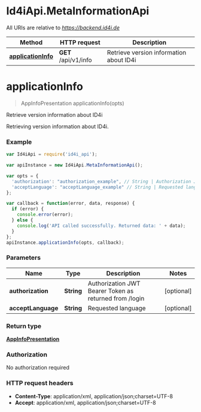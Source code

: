 # Id4iApi.MetaInformationApi

All URIs are relative to *https://backend.id4i.de*

Method | HTTP request | Description
------------- | ------------- | -------------
[**applicationInfo**](MetaInformationApi.md#applicationInfo) | **GET** /api/v1/info | Retrieve version information about ID4i


<a name="applicationInfo"></a>
# **applicationInfo**
> AppInfoPresentation applicationInfo(opts)

Retrieve version information about ID4i

Retrieving version information about ID4i.

### Example
```javascript
var Id4iApi = require('id4i_api');

var apiInstance = new Id4iApi.MetaInformationApi();

var opts = { 
  'authorization': "authorization_example", // String | Authorization JWT Bearer Token as returned from /login
  'acceptLanguage': "acceptLanguage_example" // String | Requested language
};

var callback = function(error, data, response) {
  if (error) {
    console.error(error);
  } else {
    console.log('API called successfully. Returned data: ' + data);
  }
};
apiInstance.applicationInfo(opts, callback);
```

### Parameters

Name | Type | Description  | Notes
------------- | ------------- | ------------- | -------------
 **authorization** | **String**| Authorization JWT Bearer Token as returned from /login | [optional] 
 **acceptLanguage** | **String**| Requested language | [optional] 

### Return type

[**AppInfoPresentation**](AppInfoPresentation.md)

### Authorization

No authorization required

### HTTP request headers

 - **Content-Type**: application/xml, application/json;charset=UTF-8
 - **Accept**: application/xml, application/json;charset=UTF-8

